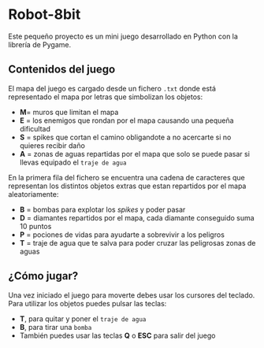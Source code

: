 # Robot-8bit

Este pequeño proyecto es un mini juego desarrollado en Python con la librería de Pygame.

## Contenidos del juego

El mapa del juego es cargado desde un fichero `.txt` donde está representado el mapa por letras que simbolizan los objetos:
- **M**= muros que limitan el mapa
- **E** = los enemigos que rondan por el mapa causando una pequeña dificultad
- **S** = spikes que cortan el camino obligandote a no acercarte si no quieres recibir daño
- **A** = zonas de aguas repartidas por el mapa que solo se puede pasar si llevas equipado el `traje de agua`

En la primera fila del fichero se encuentra una cadena de caracteres que representan los distintos objetos extras que estan repartidos por el 
mapa aleatoriamente:
- **B** = bombas para explotar los *spikes* y poder pasar
- **D** = diamantes repartidos por el mapa, cada diamante conseguido suma 10 puntos
- **P** = pociones de vidas para ayudarte a sobrevivir a los peligros
- **T** = traje de agua que te salva para poder cruzar las peligrosas zonas de aguas

## ¿Cómo jugar?

Una vez iniciado el juego para moverte debes usar los cursores del teclado. 
Para utilizar los objetos puedes pulsar las teclas:

- **T**, para quitar y poner el `traje de agua`
- **B**, para tirar una `bomba`
- También puedes usar las teclas **Q** o **ESC** para salir del juego 
